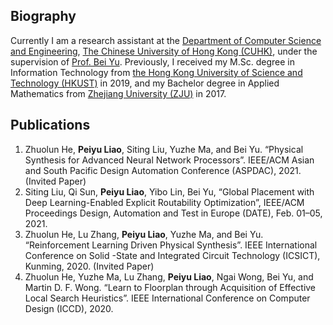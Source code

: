 ## Biography

Currently I am a research assistant at the [Department of Computer Science and Engineering](http://www.cse.cuhk.edu.hk/), [The Chinese University of Hong Kong (CUHK)](http://www.cuhk.edu.hk/english/index.html), under the supervision of [Prof. Bei Yu](http://www.cse.cuhk.edu.hk/~byu/). Previously, I received my M.Sc. degree in Information Technology from [the Hong Kong University of Science and Technology (HKUST)](https://www.ust.hk/) in 2019, and my Bachelor degree in Applied Mathematics from [Zhejiang University (ZJU)](http://www.zju.edu.cn/) in 2017.

## Publications

1. Zhuolun He, **Peiyu Liao**, Siting Liu, Yuzhe Ma, and Bei Yu. “Physical Synthesis for Advanced Neural Network Processors”. IEEE/ACM Asian and South Pacific Design Automation Conference (ASPDAC), 2021. (Invited Paper)
2. Siting Liu, Qi Sun, **Peiyu Liao**, Yibo Lin, Bei Yu,  “Global Placement with Deep Learning-Enabled Explicit Routability  Optimization”, IEEE/ACM Proceedings Design, Automation and Test in  Europe (DATE), Feb. 01–05, 2021.
3. Zhuolun He, Lu Zhang, **Peiyu Liao**, Yuzhe Ma, and Bei Yu. “Reinforcement Learning Driven Physical Synthesis”. IEEE International Conference on Solid -State and Integrated Circuit Technology (ICSICT), Kunming, 2020. (Invited Paper)
4. Zhuolun He, Yuzhe Ma, Lu Zhang, **Peiyu Liao**, Ngai Wong, Bei Yu, and Martin D. F. Wong. “Learn to Floorplan through Acquisition of Effective Local Search Heuristics”. IEEE International Conference on Computer Design (ICCD), 2020.
